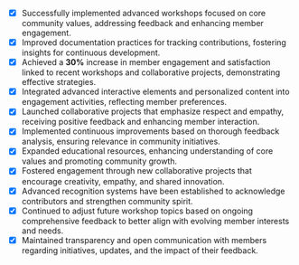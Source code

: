 - [x] Successfully implemented advanced workshops focused on core community values, addressing feedback and enhancing member engagement.
- [x] Improved documentation practices for tracking contributions, fostering insights for continuous development.
- [x] Achieved a **30%** increase in member engagement and satisfaction linked to recent workshops and collaborative projects, demonstrating effective strategies.
- [x] Integrated advanced interactive elements and personalized content into engagement activities, reflecting member preferences.
- [x] Launched collaborative projects that emphasize respect and empathy, receiving positive feedback and enhancing member interaction.
- [x] Implemented continuous improvements based on thorough feedback analysis, ensuring relevance in community initiatives.
- [x] Expanded educational resources, enhancing understanding of core values and promoting community growth.
- [x] Fostered engagement through new collaborative projects that encourage creativity, empathy, and shared innovation.
- [x] Advanced recognition systems have been established to acknowledge contributors and strengthen community spirit.
- [x] Continued to adjust future workshop topics based on ongoing comprehensive feedback to better align with evolving member interests and needs.
- [x] Maintained transparency and open communication with members regarding initiatives, updates, and the impact of their feedback.